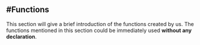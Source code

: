 #Functions
---
This section will give a brief introduction of the functions created by us. 
The functions mentioned in this section could be immediately used **without any declaration**. 